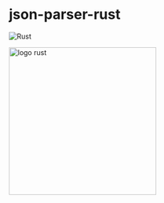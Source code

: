 # json-parser-rust
![Rust](https://img.shields.io/badge/rust-%23000000.svg?style=for-the-badge&logo=rust&logoColor=white)


<img src="https://i.imgur.com/jRmxGAD.gif" alt="logo rust" width="300" height="auto">
